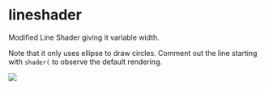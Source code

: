 # lineshader

Modified Line Shader giving it variable width.

Note that it only uses ellipse to draw circles.
Comment out the line starting with `shader(` to 
observe the default rendering.

![](https://raw.githubusercontent.com/hamoid/Fun-Programming/master/processing/ideas/2017/08/lineshader/thumb.png)
